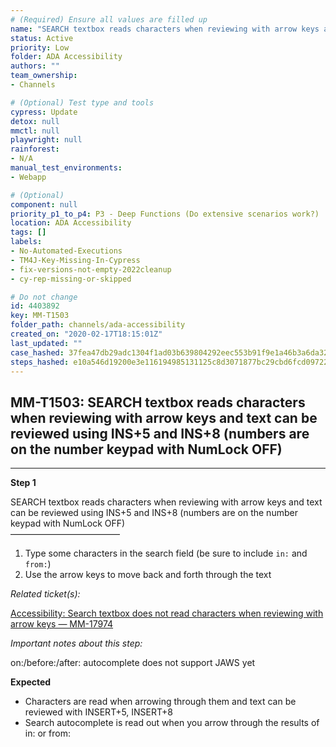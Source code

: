 ```yaml
---
# (Required) Ensure all values are filled up
name: "SEARCH textbox reads characters when reviewing with arrow keys and text can be reviewed using INS+5 and INS+8 (numbers are on the number keypad with NumLock OFF)"
status: Active
priority: Low
folder: ADA Accessibility
authors: ""
team_ownership: 
- Channels

# (Optional) Test type and tools
cypress: Update
detox: null
mmctl: null
playwright: null
rainforest: 
- N/A
manual_test_environments: 
- Webapp

# (Optional)
component: null
priority_p1_to_p4: P3 - Deep Functions (Do extensive scenarios work?)
location: ADA Accessibility
tags: []
labels: 
- No-Automated-Executions
- TM4J-Key-Missing-In-Cypress
- fix-versions-not-empty-2022cleanup
- cy-rep-missing-or-skipped

# Do not change
id: 4403892
key: MM-T1503
folder_path: channels/ada-accessibility
created_on: "2020-02-17T18:15:01Z"
last_updated: ""
case_hashed: 37fea47db29adc1304f1ad03b639804292eec553b91f9e1a46b3a6da32c6df3117e79241a1500e3d71f52b230ae89013
steps_hashed: e10a546d19200e3e116194985131125c8d3071877bc29cbd6fcd09722814128f7dfe4520464ed132bbfeccce400e1aa6
---
```


## MM-T1503: SEARCH textbox reads characters when reviewing with arrow keys and text can be reviewed using INS+5 and INS+8 (numbers are on the number keypad with NumLock OFF)

---

**Step 1**

SEARCH textbox reads characters when reviewing with arrow keys and text can be reviewed using INS+5 and INS+8 (numbers are on the number keypad with NumLock OFF)\
–––––––––––––––––––––––––

1. Type some characters in the search field (be sure to include `in:` and `from:`)
2. Use the arrow keys to move back and forth through the text

_Related ticket(s):_

[Accessibility: Search textbox does not read characters when reviewing with arrow keys — MM-17974](https://mattermost.atlassian.net/browse/MM-17974)

_Important notes about this step:_

on:/before:/after: autocomplete does not support JAWS yet

**Expected**

- Characters are read when arrowing through them and text can be reviewed with INSERT+5, INSERT+8
- Search autocomplete is read out when you arrow through the results of in: or from:
